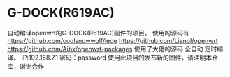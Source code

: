 # G-DOCK(R619AC)

自动编译openwrt的G-DOCK(R619AC)固件的项目。
使用的源码有
https://github.com/coolsnowwolf/lede
https://github.com/Lienol/openwrt
https://github.com/Aibx/openwrt-packages
使用了大佬的源码 全自动 定时编译。
IP:192.168.7.1 密码：password
使用此项目的发布新的固件，请注明本仓库，谢谢合作
